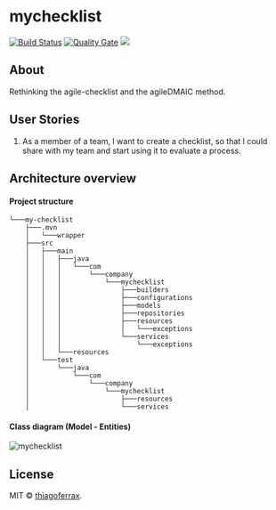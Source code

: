 # mychecklist
[![Build Status](https://app.travis-ci.com/thiagoferrax/mychecklist.svg?branch=master)](https://app.travis-ci.com/thiagoferrax/mychecklist)
[![Quality Gate](https://sonarcloud.io/api/project_badges/measure?project=com.company%3Amy-checklist&metric=alert_status)](https://sonarcloud.io/dashboard/index/com.company%3Amy-checklist)
<a href="https://opensource.org/licenses/MIT"><img src="https://img.shields.io/badge/License-MIT-blue.svg"></a>

## About

Rethinking the agile-checklist and the agileDMAIC method.

## User Stories

1. As a member of a team, I want to create a checklist, so that I could share with my team and start using it to evaluate a process.

## Architecture overview

#### Project structure
```
└───my-checklist
    ├───.mvn
    │   └───wrapper
    ├───src
    │   ├───main
    │   │   ├───java
    │   │   │   └───com
    │   │   │       └───company
    │   │   │           └───mychecklist
    │   │   │               ├───builders
    │   │   │               ├───configurations
    │   │   │               ├───models
    │   │   │               ├───repositories
    │   │   │               ├───resources
    │   │   │               │   └───exceptions
    │   │   │               └───services
    │   │   │                   └───exceptions
    │   │   └───resources
    │   └───test
    │       └───java
    │           └───com
    │               └───company
    │                   └───mychecklist
    │                       ├───resources
    │                       └───services
```
#### Class diagram (Model - Entities)

![mychecklist](https://user-images.githubusercontent.com/43149895/130370398-4ea0d9b9-8ee7-4a44-a15b-29400e0ad6cd.png)

## License

MIT © [thiagoferrax](https://github.com/thiagoferrax).
